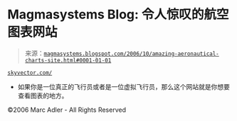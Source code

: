 <!--yml

category: 未分类

date: 2024-05-18 05:17:09

-->

# Magmasystems Blog: 令人惊叹的航空图表网站

> 来源：[`magmasystems.blogspot.com/2006/10/amazing-aeronautical-charts-site.html#0001-01-01`](http://magmasystems.blogspot.com/2006/10/amazing-aeronautical-charts-site.html#0001-01-01)

[`skyvector.com/`](http://skyvector.com/)

-   如果你是一位真正的飞行员或者是一位虚拟飞行员，那么这个网站就是你想要查看图表的地方。

©2006 Marc Adler - All Rights Reserved

